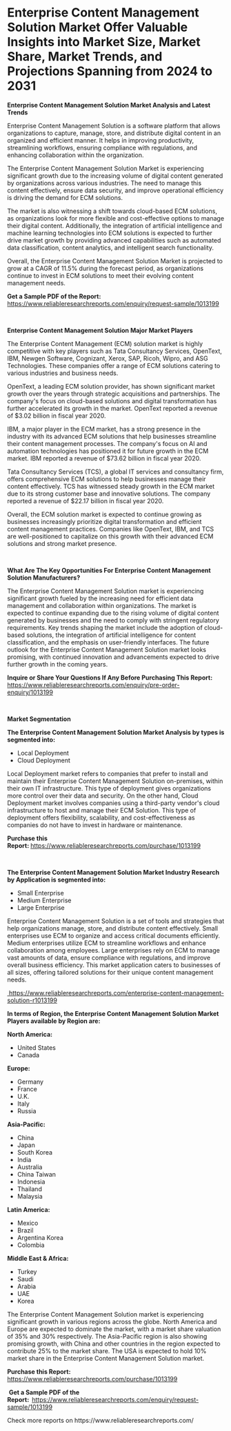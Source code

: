 <p><h1>Enterprise Content Management Solution Market Offer Valuable Insights into Market Size, Market Share, Market Trends, and Projections Spanning from 2024 to 2031</h1></p><p><strong>Enterprise Content Management Solution Market Analysis and Latest Trends</strong></p>
<p><p>Enterprise Content Management Solution is a software platform that allows organizations to capture, manage, store, and distribute digital content in an organized and efficient manner. It helps in improving productivity, streamlining workflows, ensuring compliance with regulations, and enhancing collaboration within the organization.</p><p>The Enterprise Content Management Solution Market is experiencing significant growth due to the increasing volume of digital content generated by organizations across various industries. The need to manage this content effectively, ensure data security, and improve operational efficiency is driving the demand for ECM solutions.</p><p>The market is also witnessing a shift towards cloud-based ECM solutions, as organizations look for more flexible and cost-effective options to manage their digital content. Additionally, the integration of artificial intelligence and machine learning technologies into ECM solutions is expected to further drive market growth by providing advanced capabilities such as automated data classification, content analytics, and intelligent search functionality.</p><p>Overall, the Enterprise Content Management Solution Market is projected to grow at a CAGR of 11.5% during the forecast period, as organizations continue to invest in ECM solutions to meet their evolving content management needs.</p></p>
<p><strong>Get a Sample PDF of the Report:&nbsp;</strong> <a href="https://www.reliableresearchreports.com/enquiry/request-sample/1013199">https://www.reliableresearchreports.com/enquiry/request-sample/1013199</a></p>
<p>&nbsp;</p>
<p><strong>Enterprise Content Management Solution Major Market Players</strong></p>
<p><p>The Enterprise Content Management (ECM) solution market is highly competitive with key players such as Tata Consultancy Services, OpenText, IBM, Newgen Software, Cognizant, Xerox, SAP, Ricoh, Wipro, and ASG Technologies. These companies offer a range of ECM solutions catering to various industries and business needs.</p><p>OpenText, a leading ECM solution provider, has shown significant market growth over the years through strategic acquisitions and partnerships. The company's focus on cloud-based solutions and digital transformation has further accelerated its growth in the market. OpenText reported a revenue of $3.02 billion in fiscal year 2020.</p><p>IBM, a major player in the ECM market, has a strong presence in the industry with its advanced ECM solutions that help businesses streamline their content management processes. The company's focus on AI and automation technologies has positioned it for future growth in the ECM market. IBM reported a revenue of $73.62 billion in fiscal year 2020.</p><p>Tata Consultancy Services (TCS), a global IT services and consultancy firm, offers comprehensive ECM solutions to help businesses manage their content effectively. TCS has witnessed steady growth in the ECM market due to its strong customer base and innovative solutions. The company reported a revenue of $22.17 billion in fiscal year 2020.</p><p>Overall, the ECM solution market is expected to continue growing as businesses increasingly prioritize digital transformation and efficient content management practices. Companies like OpenText, IBM, and TCS are well-positioned to capitalize on this growth with their advanced ECM solutions and strong market presence.</p></p>
<p>&nbsp;</p>
<p><strong>What Are The Key Opportunities For Enterprise Content Management Solution Manufacturers?</strong></p>
<p><p>The Enterprise Content Management Solution market is experiencing significant growth fueled by the increasing need for efficient data management and collaboration within organizations. The market is expected to continue expanding due to the rising volume of digital content generated by businesses and the need to comply with stringent regulatory requirements. Key trends shaping the market include the adoption of cloud-based solutions, the integration of artificial intelligence for content classification, and the emphasis on user-friendly interfaces. The future outlook for the Enterprise Content Management Solution market looks promising, with continued innovation and advancements expected to drive further growth in the coming years.</p></p>
<p><strong>Inquire or Share Your Questions If Any Before Purchasing This Report:</strong> <a href="https://www.reliableresearchreports.com/enquiry/pre-order-enquiry/1013199">https://www.reliableresearchreports.com/enquiry/pre-order-enquiry/1013199</a></p>
<p>&nbsp;</p>
<p><strong>Market Segmentation</strong></p>
<p><strong>The Enterprise Content Management Solution Market Analysis by types is segmented into:</strong></p>
<p><ul><li>Local Deployment</li><li>Cloud Deployment</li></ul></p>
<p><p>Local Deployment market refers to companies that prefer to install and maintain their Enterprise Content Management Solution on-premises, within their own IT infrastructure. This type of deployment gives organizations more control over their data and security. On the other hand, Cloud Deployment market involves companies using a third-party vendor's cloud infrastructure to host and manage their ECM Solution. This type of deployment offers flexibility, scalability, and cost-effectiveness as companies do not have to invest in hardware or maintenance.</p></p>
<p><strong>Purchase this Report:&nbsp;</strong><a href="https://www.reliableresearchreports.com/purchase/1013199">https://www.reliableresearchreports.com/purchase/1013199</a></p>
<p>&nbsp;</p>
<p><strong>The Enterprise Content Management Solution Market Industry Research by Application is segmented into:</strong></p>
<p><ul><li>Small Enterprise</li><li>Medium Enterprise</li><li>Large Enterprise</li></ul></p>
<p><p>Enterprise Content Management Solution is a set of tools and strategies that help organizations manage, store, and distribute content effectively. Small enterprises use ECM to organize and access critical documents efficiently. Medium enterprises utilize ECM to streamline workflows and enhance collaboration among employees. Large enterprises rely on ECM to manage vast amounts of data, ensure compliance with regulations, and improve overall business efficiency. This market application caters to businesses of all sizes, offering tailored solutions for their unique content management needs.</p></p>
<p><a href="https://www.reliableresearchreports.com/enterprise-content-management-solution-r1013199">&nbsp;https://www.reliableresearchreports.com/enterprise-content-management-solution-r1013199</a></p>
<p><strong>In terms of Region, the Enterprise Content Management Solution Market Players available by Region are:</strong></p>
<p>
    <p> <strong> North America: </strong>
        <ul>
            <li>United States</li>
            <li>Canada</li>
        </ul>
        </p> 
    <p> <strong> Europe: </strong>
        <ul>
            <li>Germany</li>
            <li>France</li>
            <li>U.K.</li>
            <li>Italy</li>
            <li>Russia</li>
        </ul>
        </p> 
    <p> <strong> Asia-Pacific: </strong>
        <ul>
            <li>China</li>
            <li>Japan</li>
            <li>South Korea</li>
            <li>India</li>
            <li>Australia</li>
            <li>China Taiwan</li>
            <li>Indonesia</li>
            <li>Thailand</li>
            <li>Malaysia</li>
        </ul>
        </p> 
    <p> <strong> Latin America: </strong>
        <ul>
            <li>Mexico</li>
            <li>Brazil</li>
            <li>Argentina Korea</li>
            <li>Colombia</li>
        </ul>
        </p> 
    <p> <strong> Middle East & Africa: </strong>
        <ul>
            <li>Turkey</li>
            <li>Saudi</li>
            <li>Arabia</li>
            <li>UAE</li>
            <li>Korea</li>
        </ul>
    </p>
    </p>
<p><p>The Enterprise Content Management Solution market is experiencing significant growth in various regions across the globe. North America and Europe are expected to dominate the market, with a market share valuation of 35% and 30% respectively. The Asia-Pacific region is also showing promising growth, with China and other countries in the region expected to contribute 25% to the market share. The USA is expected to hold 10% market share in the Enterprise Content Management Solution market.</p></p>
<p><strong>Purchase this Report: </strong><a href="https://www.reliableresearchreports.com/purchase/1013199">https://www.reliableresearchreports.com/purchase/1013199</a></p>
<p>&nbsp;<strong>Get a Sample PDF of the Report:&nbsp;&nbsp;</strong><a href="https://www.reliableresearchreports.com/enquiry/request-sample/1013199">https://www.reliableresearchreports.com/enquiry/request-sample/1013199</a></p>
<p><strong></strong></p>
<p>Check more reports on https://www.reliableresearchreports.com/</p>